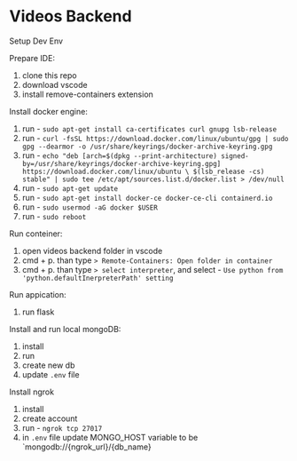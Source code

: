 # Videos Backend

Setup Dev Env

Prepare IDE:
1) clone this repo
2) download vscode
3) install remove-containers extension

Install docker engine:
1) run - `sudo apt-get install ca-certificates curl gnupg lsb-release`
2) run - `curl -fsSL https://download.docker.com/linux/ubuntu/gpg | sudo gpg --dearmor -o /usr/share/keyrings/docker-archive-keyring.gpg`
3) run - `echo "deb [arch=$(dpkg --print-architecture) signed-by=/usr/share/keyrings/docker-archive-keyring.gpg] https://download.docker.com/linux/ubuntu \
  $(lsb_release -cs) stable" | sudo tee /etc/apt/sources.list.d/docker.list > /dev/null`
4) run - `sudo apt-get update`
5) run - `sudo apt-get install docker-ce docker-ce-cli containerd.io`
6) run - `sudo usermod -aG docker $USER`
7) run - `sudo reboot`

Run conteiner:
1) open videos backend folder in vscode
2) cmd + p. than type `> Remote-Containers: Open folder in container`
3) cmd + p. than type `> select interpreter`, and select - `Use python from 'python.defaultInerpreterPath' setting`

Run appication:
1) run flask

Install and run local mongoDB:
1) install
2) run
3) create new db
4) update `.env` file

Install ngrok
1) install
2) create account
3) run - `ngrok tcp 27017`
4) in `.env` file update MONGO_HOST variable to be `mongodb://{ngrok_url}/{db_name}
